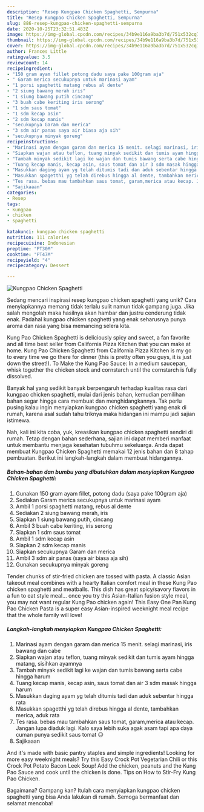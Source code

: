 ```yaml
---
description: "Resep Kungpao Chicken Spaghetti, Sempurna"
title: "Resep Kungpao Chicken Spaghetti, Sempurna"
slug: 886-resep-kungpao-chicken-spaghetti-sempurna
date: 2020-10-25T23:32:51.483Z
image: https://img-global.cpcdn.com/recipes/34b9e116a9ba3b7d/751x532cq70/kungpao-chicken-spaghetti-foto-resep-utama.jpg
thumbnail: https://img-global.cpcdn.com/recipes/34b9e116a9ba3b7d/751x532cq70/kungpao-chicken-spaghetti-foto-resep-utama.jpg
cover: https://img-global.cpcdn.com/recipes/34b9e116a9ba3b7d/751x532cq70/kungpao-chicken-spaghetti-foto-resep-utama.jpg
author: Frances Little
ratingvalue: 3.5
reviewcount: 14
recipeingredient:
- "150 gram ayam fillet potong dadu saya pake 100gram aja"
- " Garam merica secukupnya untuk marinasi ayam"
- "1 porsi spaghetti matang rebus al dente"
- "2 siung bawang merah iris"
- "1 siung bawang putih cincang"
- "3 buah cabe keriting iris serong"
- "1 sdm saus tomat"
- "1 sdm kecap asin"
- "2 sdm kecap manis"
- "secukupnya Garam dan merica"
- "3 sdm air panas saya air biasa aja sih"
- "secukupnya minyak goreng"
recipeinstructions:
- "Marinasi ayam dengan garam dan merica 15 menit. selagi marinasi, iris bawang dan cabe"
- "Siapkan wajan atau teflon, tuang minyak sedikit dan tumis ayam hingga matang, sisihkan ayamnya"
- "Tambah minyak sedikit lagi ke wajan dan tumis bawang serta cabe hingga harum"
- "Tuang kecap manis, kecap asin, saus tomat dan air 3 sdm masak hingga harum"
- "Masukkan daging ayam yg telah ditumis tadi dan aduk sebentar hingga rata"
- "Masukkan spagetthi yg telah direbus hingga al dente, tambahkan merica, aduk rata"
- "Tes rasa. bebas mau tambahkan saus tomat, garam,merica atau kecap. Jangan lupa diaduk lagi. Kalo saya lebih suka agak asam tapi apa daya cuman punya sedikit saus tomat 😥"
- "Sajikaaan"
categories:
- Resep
tags:
- kungpao
- chicken
- spaghetti

katakunci: kungpao chicken spaghetti 
nutrition: 111 calories
recipecuisine: Indonesian
preptime: "PT30M"
cooktime: "PT47M"
recipeyield: "4"
recipecategory: Dessert

---
```



![Kungpao Chicken Spaghetti](https://img-global.cpcdn.com/recipes/34b9e116a9ba3b7d/751x532cq70/kungpao-chicken-spaghetti-foto-resep-utama.jpg)

Sedang mencari inspirasi resep kungpao chicken spaghetti yang unik? Cara menyiapkannya memang tidak terlalu sulit namun tidak gampang juga. Jika salah mengolah maka hasilnya akan hambar dan justru cenderung tidak enak. Padahal kungpao chicken spaghetti yang enak seharusnya punya aroma dan rasa yang bisa memancing selera kita.

Kung Pao Chicken Spaghetti is deliciously spicy and sweet, a fan favorite and all time best seller from California Pizza Kitchen that you can make at home. Kung Pao Chicken Spaghetti from California Pizza Kitchen is my go to every time we go there for dinner (this is pretty often you guys, it is just down the street!). To Make the Kung Pao Sauce: In a medium saucepan, whisk together the chicken stock and cornstarch until the cornstarch is fully dissolved.

Banyak hal yang sedikit banyak berpengaruh terhadap kualitas rasa dari kungpao chicken spaghetti, mulai dari jenis bahan, kemudian pemilihan bahan segar hingga cara membuat dan menghidangkannya. Tak perlu pusing kalau ingin menyiapkan kungpao chicken spaghetti yang enak di rumah, karena asal sudah tahu triknya maka hidangan ini mampu jadi sajian istimewa.


Nah, kali ini kita coba, yuk, kreasikan kungpao chicken spaghetti sendiri di rumah. Tetap dengan bahan sederhana, sajian ini dapat memberi manfaat untuk membantu menjaga kesehatan tubuhmu sekeluarga. Anda dapat membuat Kungpao Chicken Spaghetti memakai 12 jenis bahan dan 8 tahap pembuatan. Berikut ini langkah-langkah dalam membuat hidangannya.

<!--inarticleads1-->

##### Bahan-bahan dan bumbu yang dibutuhkan dalam menyiapkan Kungpao Chicken Spaghetti:

1. Gunakan 150 gram ayam fillet, potong dadu (saya pake 100gram aja)
1. Sediakan  Garam merica secukupnya untuk marinasi ayam
1. Ambil 1 porsi spaghetti matang, rebus al dente
1. Sediakan 2 siung bawang merah, iris
1. Siapkan 1 siung bawang putih, cincang
1. Ambil 3 buah cabe keriting, iris serong
1. Siapkan 1 sdm saus tomat
1. Ambil 1 sdm kecap asin
1. Siapkan 2 sdm kecap manis
1. Siapkan secukupnya Garam dan merica
1. Ambil 3 sdm air panas (saya air biasa aja sih)
1. Gunakan secukupnya minyak goreng


Tender chunks of stir-fried chicken are tossed with pasta. A classic Asian takeout meal combines with a hearty Italian comfort meal in these Kung Pao chicken spaghetti and meatballs. This dish has great spicy/savory flavors in a fun to eat style meal… once you try this Asian-Italian fusion style meal, you may not want regular Kung Pao chicken again! This Easy One Pan Kung Pao Chicken Pasta is a super easy Asian-inspired weeknight meal recipe that the whole family will love! 

<!--inarticleads2-->

##### Langkah-langkah menyiapkan Kungpao Chicken Spaghetti:

1. Marinasi ayam dengan garam dan merica 15 menit. selagi marinasi, iris bawang dan cabe
1. Siapkan wajan atau teflon, tuang minyak sedikit dan tumis ayam hingga matang, sisihkan ayamnya
1. Tambah minyak sedikit lagi ke wajan dan tumis bawang serta cabe hingga harum
1. Tuang kecap manis, kecap asin, saus tomat dan air 3 sdm masak hingga harum
1. Masukkan daging ayam yg telah ditumis tadi dan aduk sebentar hingga rata
1. Masukkan spagetthi yg telah direbus hingga al dente, tambahkan merica, aduk rata
1. Tes rasa. bebas mau tambahkan saus tomat, garam,merica atau kecap. Jangan lupa diaduk lagi. Kalo saya lebih suka agak asam tapi apa daya cuman punya sedikit saus tomat 😥
1. Sajikaaan


And it&#39;s made with basic pantry staples and simple ingredients! Looking for more easy weeknight meals? Try this Easy Crock Pot Vegetarian Chili or this Crock Pot Potato Bacon Leek Soup! Add the chicken, peanuts and the Kung Pao Sauce and cook until the chicken is done. Tips on How to Stir-Fry Kung Pao Chicken. 

Bagaimana? Gampang kan? Itulah cara menyiapkan kungpao chicken spaghetti yang bisa Anda lakukan di rumah. Semoga bermanfaat dan selamat mencoba!
